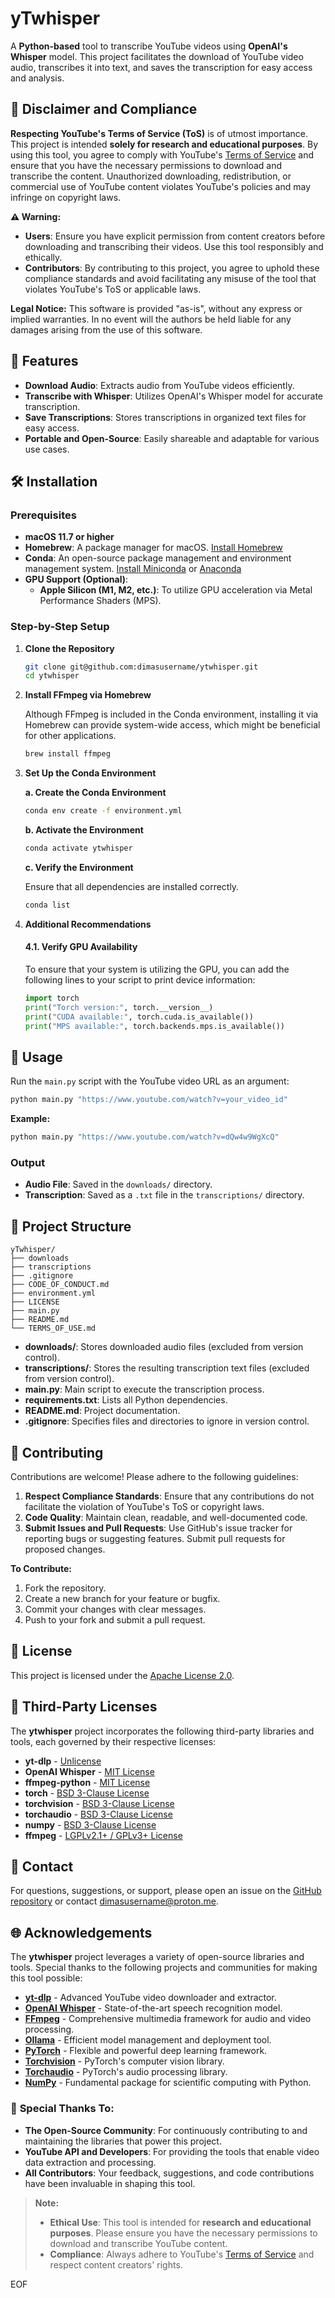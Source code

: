# yTwhisper

A **Python-based** tool to transcribe YouTube videos using **OpenAI's Whisper** model. This project facilitates the download of YouTube video audio, transcribes it into text, and saves the transcription for easy access and analysis.

## 📜 **Disclaimer and Compliance**

**Respecting YouTube's Terms of Service (ToS)** is of utmost importance. This project is intended **solely for research and educational purposes**. By using this tool, you agree to comply with YouTube's [Terms of Service](https://www.youtube.com/static?template=terms) and ensure that you have the necessary permissions to download and transcribe the content. Unauthorized downloading, redistribution, or commercial use of YouTube content violates YouTube's policies and may infringe on copyright laws.

**⚠️ Warning:**
- **Users**: Ensure you have explicit permission from content creators before downloading and transcribing their videos. Use this tool responsibly and ethically.
- **Contributors**: By contributing to this project, you agree to uphold these compliance standards and avoid facilitating any misuse of the tool that violates YouTube's ToS or applicable laws.

**Legal Notice:**
This software is provided "as-is", without any express or implied warranties. In no event will the authors be held liable for any damages arising from the use of this software.

## 🚀 **Features**

- **Download Audio**: Extracts audio from YouTube videos efficiently.
- **Transcribe with Whisper**: Utilizes OpenAI's Whisper model for accurate transcription.
- **Save Transcriptions**: Stores transcriptions in organized text files for easy access.
- **Portable and Open-Source**: Easily shareable and adaptable for various use cases.

## 🛠️ **Installation**

### **Prerequisites**

- **macOS 11.7 or higher**
- **Homebrew**: A package manager for macOS. [Install Homebrew](https://brew.sh/)
- **Conda**: An open-source package management and environment management system. [Install Miniconda](https://docs.conda.io/en/latest/miniconda.html) or [Anaconda](https://www.anaconda.com/products/distribution)
- **GPU Support (Optional)**:
  - **Apple Silicon (M1, M2, etc.)**: To utilize GPU acceleration via Metal Performance Shaders (MPS).

### **Step-by-Step Setup**

1. **Clone the Repository**

    ```bash
    git clone git@github.com:dimasusername/ytwhisper.git
    cd ytwhisper
    ```

2. **Install FFmpeg via Homebrew**

    Although FFmpeg is included in the Conda environment, installing it via Homebrew can provide system-wide access, which might be beneficial for other applications.

    ```bash
    brew install ffmpeg
    ```

3. **Set Up the Conda Environment**

    **a. Create the Conda Environment**

    ```bash
    conda env create -f environment.yml
    ```

    **b. Activate the Environment**

    ```bash
    conda activate ytwhisper
    ```

    **c. Verify the Environment**

    Ensure that all dependencies are installed correctly.

    ```bash
    conda list
    ```

4. **Additional Recommendations**

    #### 4.1. Verify GPU Availability

    To ensure that your system is utilizing the GPU, you can add the following lines to your script to print device information:

    ```python
    import torch
    print("Torch version:", torch.__version__)
    print("CUDA available:", torch.cuda.is_available())
    print("MPS available:", torch.backends.mps.is_available())
    ```

## 🎯 **Usage**

Run the `main.py` script with the YouTube video URL as an argument:

```bash
python main.py "https://www.youtube.com/watch?v=your_video_id"
```

**Example:**

```bash
python main.py "https://www.youtube.com/watch?v=dQw4w9WgXcQ"
```

### **Output**

- **Audio File**: Saved in the `downloads/` directory.
- **Transcription**: Saved as a `.txt` file in the `transcriptions/` directory.

## 🧰 **Project Structure**

```
yTwhisper/
├── downloads
├── transcriptions
├── .gitignore
├── CODE_OF_CONDUCT.md
├── environment.yml
├── LICENSE
├── main.py
├── README.md
└── TERMS_OF_USE.md
```

- **downloads/**: Stores downloaded audio files (excluded from version control).
- **transcriptions/**: Stores the resulting transcription text files (excluded from version control).
- **main.py**: Main script to execute the transcription process.
- **requirements.txt**: Lists all Python dependencies.
- **README.md**: Project documentation.
- **.gitignore**: Specifies files and directories to ignore in version control.

## 🤝 **Contributing**

Contributions are welcome! Please adhere to the following guidelines:

1. **Respect Compliance Standards**: Ensure that any contributions do not facilitate the violation of YouTube's ToS or copyright laws.
2. **Code Quality**: Maintain clean, readable, and well-documented code.
3. **Submit Issues and Pull Requests**: Use GitHub's issue tracker for reporting bugs or suggesting features. Submit pull requests for proposed changes.

**To Contribute:**

1. Fork the repository.
2. Create a new branch for your feature or bugfix.
3. Commit your changes with clear messages.
4. Push to your fork and submit a pull request.

## 📄 **License**

This project is licensed under the [Apache License 2.0](LICENSE).

## 🧩 **Third-Party Licenses**

The **ytwhisper** project incorporates the following third-party libraries and tools, each governed by their respective licenses:

- **yt-dlp** - [Unlicense](https://github.com/yt-dlp/yt-dlp/blob/master/LICENSE)
- **OpenAI Whisper** - [MIT License](https://github.com/openai/whisper/blob/main/LICENSE)
- **ffmpeg-python** - [MIT License](https://github.com/kkroening/ffmpeg-python/blob/master/LICENSE)
- **torch** - [BSD 3-Clause License](https://github.com/pytorch/pytorch/blob/master/LICENSE)
- **torchvision** - [BSD 3-Clause License](https://github.com/pytorch/vision/blob/main/LICENSE)
- **torchaudio** - [BSD 3-Clause License](https://github.com/pytorch/audio/blob/main/LICENSE)
- **numpy** - [BSD 3-Clause License](https://github.com/numpy/numpy/blob/main/LICENSE.txt)
- **ffmpeg** - [LGPLv2.1+ / GPLv3+ License](https://ffmpeg.org/legal.html)

## 📧 **Contact**

For questions, suggestions, or support, please open an issue on the [GitHub repository](https://github.com/dimasusername/ytwhisper/issues) or contact [dimasusername@proton.me](dimasusername@proton.me).

## 🌐 **Acknowledgements**

The **ytwhisper** project leverages a variety of open-source libraries and tools. Special thanks to the following projects and communities for making this tool possible:

- **[yt-dlp](https://github.com/yt-dlp/yt-dlp)** - Advanced YouTube video downloader and extractor.
- **[OpenAI Whisper](https://github.com/openai/whisper)** - State-of-the-art speech recognition model.
- **[FFmpeg](https://ffmpeg.org/)** - Comprehensive multimedia framework for audio and video processing.
- **[Ollama](https://ollama.com/)** - Efficient model management and deployment tool.
- **[PyTorch](https://github.com/pytorch/pytorch)** - Flexible and powerful deep learning framework.
- **[Torchvision](https://github.com/pytorch/vision)** - PyTorch's computer vision library.
- **[Torchaudio](https://github.com/pytorch/audio)** - PyTorch's audio processing library.
- **[NumPy](https://github.com/numpy/numpy)** - Fundamental package for scientific computing with Python.

### 🙏 **Special Thanks To:**

- **The Open-Source Community**: For continuously contributing to and maintaining the libraries that power this project.
- **YouTube API and Developers**: For providing the tools that enable video data extraction and processing.
- **All Contributors**: Your feedback, suggestions, and code contributions have been invaluable in shaping this tool.

> **Note:**
> - **Ethical Use**: This tool is intended for **research and educational purposes**. Please ensure you have the necessary permissions to download and transcribe YouTube content.
> - **Compliance**: Always adhere to YouTube's [Terms of Service](https://www.youtube.com/static?template=terms) and respect content creators' rights.

EOF
